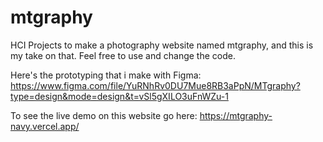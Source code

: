 # mtgraphy
HCI Projects to make a photography website named mtgraphy, and this is my take on that. Feel free to use and change the code.

Here's the prototyping that i make with Figma:
https://www.figma.com/file/YuRNhRv0DU7Mue8RB3aPpN/MTgraphy?type=design&mode=design&t=vSl5gXILO3uFnWZu-1

To see the live demo on this website go here:
https://mtgraphy-navy.vercel.app/
